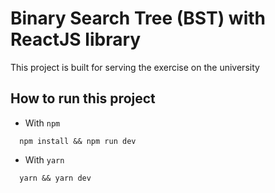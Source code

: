 # Binary Search Tree (BST) with ReactJS library

This project is built for serving the exercise on the university

## How to run this project

- With `npm`

```
  npm install && npm run dev
```

- With `yarn`

```
  yarn && yarn dev
```
